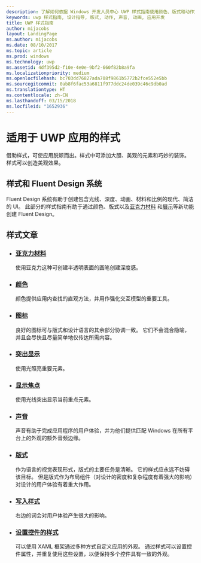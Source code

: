 ```yaml
---
description: 了解如何依据 Windows 开发人员中心 UWP 样式指南使用颜色、版式和动作定义你的 UWP 应用的个性。
keywords: uwp 样式指南, 设计指导, 版式, 动作, 声音, 动画, 应用开发
title: UWP 样式指南
author: mijacobs
layout: LandingPage
ms.author: mijacobs
ms.date: 08/10/2017
ms.topic: article
ms.prod: windows
ms.technology: uwp
ms.assetid: 4df395d2-f10e-4e0e-9bf2-660f82b8a9fa
ms.localizationpriority: medium
ms.openlocfilehash: bc703dd76827ada708f9861b5772b2fce552e5bb
ms.sourcegitcommit: 0ab8f6fac53a6811f977ddc24de039c46c9db0ad
ms.translationtype: HT
ms.contentlocale: zh-CN
ms.lasthandoff: 03/15/2018
ms.locfileid: "1652936"
---
```

# <a name="style-for-uwp-apps"></a>适用于 UWP 应用的样式

借助样式，可使应用脱颖而出。样式中可添加大胆、美观的元素和巧妙的装饰。 样式可以创造美观效果。 

## <a name="style-and-the-fluent-design-system"></a>样式和 Fluent Design 系统

<p>Fluent Design 系统有助于创建包含光线、深度、动画、材料和比例的现代、简洁的 UI。 此部分的样式指南有助于通过颜色、版式以及<a href="../style/acrylic.md">亚克力材料</a> 和<a href="../style/reveal.md">展示</a>等新功能创建 Fluent Design。 
</p>

## <a name="style-articles"></a>样式文章

<ul class="panelContent cardsH" style="margin-left: 1px">
    <li>
        <div class="cardSize">
            <div class="cardPadding">
                <div class="card">
                    <div class="cardText">
                        <h3><a href="acrylic.md">亚克力材料</a></h3>
                        <p>使用亚克力这种可创建半透明表面的画笔创建深度感。</p>
                    </div>
                </div>
            </div>
        </div>
    </li>
    <li>
        <div class="cardSize">
            <div class="cardPadding">
                <div class="card">
                    <div class="cardText">
                        <h3><a href="color.md">颜色</a></h3>
                        <p>颜色提供应用内查找的直观方法，并用作强化交互模型的重要工具。</p>
                    </div>
                </div>
            </div>
        </div>
    </li>
    <li>
        <div class="cardSize">
            <div class="cardPadding">
                <div class="card">
                    <div class="cardText">
                        <h3><a href="icons.md">图标</a></h3>
                        <p>良好的图标可与版式和设计语言的其余部分协调一致。 它们不会混合隐喻，并且会尽快且尽量简单地仅传达所需内容。</p>
                    </div>
                </div>
            </div>
        </div>
    </li>
    <li>
        <div class="cardSize">
            <div class="cardPadding">
                <div class="card">
                    <div class="cardText">
                        <h3><a href="reveal.md">突出显示</a></h3>
                        <p>使用光照亮重要元素。 </p>
                    </div>
                </div>
            </div>
        </div>
    </li>
     <li>
        <div class="cardSize">
            <div class="cardPadding">
                <div class="card">
                    <div class="cardText">
                        <h3><a href="reveal-focus.md">显示焦点</a></h3>
                        <p>使用光线突出显示当前重点元素。 </p>
                    </div>
                </div>
            </div>
        </div>
    </li>
    <li>
        <div class="cardSize">
            <div class="cardPadding">
                <div class="card">
                    <div class="cardText">
                        <h3><a href="sound.md">声音</a></h3>
                        <p>声音有助于完成应用程序的用户体验，并为他们提供匹配 Windows 在所有平台上的外观的额外音频边缘。</p>
                    </div>
                </div>
            </div>
        </div>
    </li>  
    <li>
        <div class="cardSize">
            <div class="cardPadding">
                <div class="card">
                    <div class="cardText">
                        <h3><a href="typography.md">版式</a></h3>
                        <p>作为语言的视觉表现形式，版式的主要任务是清晰。 它的样式应永远不妨碍该目标。 但是版式作为布局组件（对设计的密度和复杂程度有着强大的影响）对设计的用户体验有着重大作用。</p>
                    </div>
                </div>
            </div>
        </div>
    </li>
    <li>
        <div class="cardSize">
            <div class="cardPadding">
                <div class="card">
                    <div class="cardText">
                        <h3><a href="writing-style.md">写入样式</a></h3>
                        <p>右边的词会对用户体验产生很大的影响。</p>
                    </div>
                </div>
            </div>
        </div>
    </li>     
    <li>
        <div class="cardSize">
            <div class="cardPadding">
                <div class="card">
                    <div class="cardText">
                        <h3><a href="../controls-and-patterns/xaml-styles.md">设置控件的样式</a></h3>
                        <p>可以使用 XAML 框架通过多种方式自定义应用的外观。 通过样式可以设置控件属性，并重复使用这些设置，以便保持多个控件具有一致的外观。</p>
                    </div>
                </div>
            </div>
        </div>
    </li>                     
</ul>



